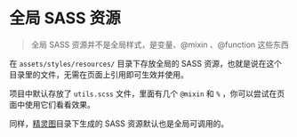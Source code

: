 # 全局 SASS 资源

> 全局 SASS 资源并不是全局样式，是变量、@mixin 、@function 这些东西

在 `assets/styles/resources/` 目录下存放全局的 SASS 资源，也就是说在这个目录里的文件，无需在页面上引用即可生效并使用。

项目中默认存放了 `utils.scss` 文件，里面有几个 `@mixin` 和 `%` ，你可以尝试在页面中使用它们看看效果。

同样，[精灵图](sprite)目录下生成的 SASS 资源默认也是全局可调用的。